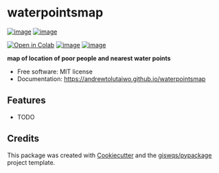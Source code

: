 # waterpointsmap

[![image](https://img.shields.io/pypi/v/waterpointsmap.svg)](https://pypi.python.org/pypi/waterpointsmap)
[![image](https://img.shields.io/conda/vn/conda-forge/waterpointsmap.svg)](https://anaconda.org/conda-forge/waterpointsmap)

[![Open in Colab](https://colab.research.google.com/assets/colab-badge.svg)](https://gishub.org/waterpointsmap-colab)
[![image](https://img.shields.io/pypi/v/waterpointsmap.svg)](https://pypi.python.org/pypi/waterpointsmap)
[![image](https://img.shields.io/badge/License-MIT-yellow.svg)](https://opensource.org/licenses/MIT)

**map of location of poor people and nearest water points**

-   Free software: MIT license
-   Documentation: https://andrewtolutaiwo.github.io/waterpointsmap

## Features

-   TODO

## Credits

This package was created with [Cookiecutter](https://github.com/cookiecutter/cookiecutter) and the [giswqs/pypackage](https://github.com/giswqs/pypackage) project template.

